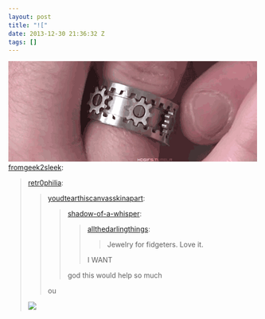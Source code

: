 ```yaml
---
layout: post
title: "!["
date: 2013-12-30 21:36:32 Z
tags: []
---
```

![](/media/2013/12/71672829475.gif)
[fromgeek2sleek](http://fromgeek2sleek.tumblr.com/post/71672495331/retr0philia-youdtearthiscanvasskinapart):

> [retr0philia](http://retr0philia.tumblr.com/post/71612835758):
> 
> > [youdtearthiscanvasskinapart](http://youdtearthiscanvasskinapart.tumblr.com/post/67689695393/shadow-of-a-whisper-allthedarlingthings):
> > 
> > > [shadow-of-a-whisper](http://shadow-of-a-whisper.tumblr.com/post/67681116001/allthedarlingthings-jewelry-for-fidgeters-love):
> > > 
> > > > [allthedarlingthings](http://allthedarlingthings.tumblr.com/post/31883100255/jewelry-for-fidgeters-love-it):
> > > > 
> > > > > Jewelry for fidgeters. Love it.
> > > > 
> > > > I WANT
> > > 
> > > god this would help so much 
> > 
> > ou
> 
> ![](http://i44.tinypic.com/2a50y29.jpg)
